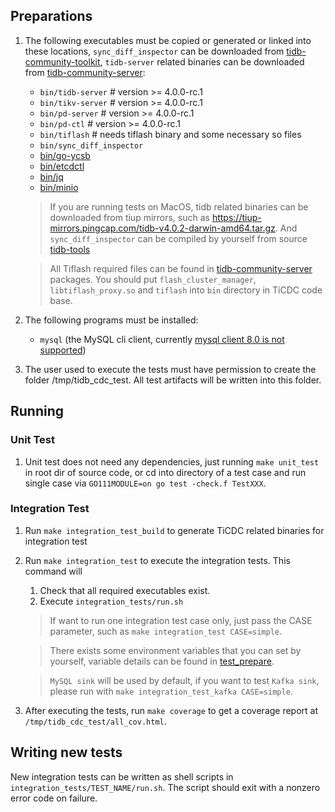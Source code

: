## Preparations

1. The following executables must be copied or generated or linked into these locations, `sync_diff_inspector` can be downloaded from [tidb-community-toolkit](https://download.pingcap.org/tidb-community-toolkit-v4.0.2-linux-amd64.tar.gz), `tidb-server` related binaries can be downloaded from [tidb-community-server](https://download.pingcap.org/tidb-community-server-v4.0.2-linux-amd64.tar.gz):

    * `bin/tidb-server` # version >= 4.0.0-rc.1
    * `bin/tikv-server` # version >= 4.0.0-rc.1
    * `bin/pd-server`   # version >= 4.0.0-rc.1
    * `bin/pd-ctl`      # version >= 4.0.0-rc.1
    * `bin/tiflash`     # needs tiflash binary and some necessary so files
    * `bin/sync_diff_inspector`
    * [bin/go-ycsb](https://github.com/pingcap/go-ycsb)
    * [bin/etcdctl](https://github.com/etcd-io/etcd/tree/master/etcdctl)
    * [bin/jq](https://stedolan.github.io/jq/)
    * [bin/minio](https://github.com/minio/minio)

    > If you are running tests on MacOS, tidb related binaries can be downloaded from tiup mirrors, such as https://tiup-mirrors.pingcap.com/tidb-v4.0.2-darwin-amd64.tar.gz. And `sync_diff_inspector` can be compiled by yourself from source [tidb-tools](https://github.com/pingcap/tidb-tools)

    > All Tiflash required files can be found in [tidb-community-server](https://download.pingcap.org/tidb-community-server-v4.0.2-linux-amd64.tar.gz) packages. You should put `flash_cluster_manager`, `libtiflash_proxy.so` and `tiflash` into `bin` directory in TiCDC code base.

2. The following programs must be installed:

    * `mysql` (the MySQL cli client, currently [mysql client 8.0 is not supported](https://github.com/pingcap/tidb/issues/14021))

3. The user used to execute the tests must have permission to create the folder /tmp/tidb_cdc_test. All test artifacts will be written into this folder.


## Running

### Unit Test

1. Unit test does not need any dependencies, just running `make unit_test` in root dir of source code, or cd into directory of a test case and run single case via `GO111MODULE=on go test -check.f TestXXX`.

### Integration Test

1. Run `make integration_test_build` to generate TiCDC related binaries for integration test

2. Run `make integration_test` to execute the integration tests. This command will

   1. Check that all required executables exist.
   2. Execute `integration_tests/run.sh`

    > If want to run one integration test case only, just pass the CASE parameter, such as `make integration_test CASE=simple`.

    > There exists some environment variables that you can set by yourself, variable details can be found in [test_prepare](_utils/test_prepare).

    > `MySQL sink` will be used by default, if you want to test `Kafka sink`, please run with `make integration_test_kafka CASE=simple`.

3. After executing the tests, run `make coverage` to get a coverage report at `/tmp/tidb_cdc_test/all_cov.html`.


## Writing new tests

New integration tests can be written as shell scripts in `integration_tests/TEST_NAME/run.sh`. The script should exit
with a nonzero error code on failure.
